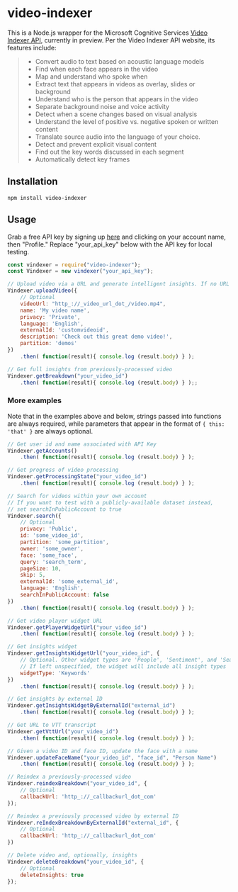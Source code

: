 # video-indexer
This is a Node.js wrapper for the Microsoft Cognitive Services [Video Indexer API](https://www.videoindexer.ai/), currently in preview. Per the Video Indexer API website, its features include:

> - Convert audio to text based on acoustic language models
> - Find when each face appears in the video
> - Map and understand who spoke when
> - Extract text that appears in videos as overlay, slides or background
> - Understand who is the person that appears in the video
> - Separate background noise and voice activity
> - Detect when a scene changes based on visual analysis
> - Understand the level of positive vs. negative spoken or written content
> - Translate source audio into the language of your choice.
> - Detect and prevent explicit visual content
> - Find out the key words discussed in each segment
> - Automatically detect key frames

## Installation

`npm install video-indexer`


## Usage

Grab a free API key by signing up [here](https://videobreakdown.portal.azure-api.net/get-started) and clicking on your account name, then "Profile." Replace "your_api_key" below with the API key for local testing. 

```javascript
const vindexer = require("video-indexer");
const Vindexer = new vindexer("your_api_key");

// Upload video via a URL and generate intelligent insights. If no URL is specified, the file should be passed as a multipart/form body content.
Vindexer.uploadVideo({
    // Optional
    videoUrl: "http_://_video_url_dot_/video.mp4",
    name: 'My video name',
    privacy: 'Private', 
    language: 'English', 
    externalId: 'customvideoid',
    description: 'Check out this great demo video!',
    partition: 'demos'
})
    .then( function(result){ console.log (result.body) } );

// Get full insights from previously-processed video
Vindexer.getBreakdown("your_video_id")
    .then( function(result){ console.log (result.body) } );;
```

### More examples

Note that in the examples above and below, strings passed into functions are always required, while parameters that appear in the format of `{ this: 'that' }` are always optional.

```javascript
// Get user id and name associated with API Key
Vindexer.getAccounts()
    .then( function(result){ console.log (result.body) } );

// Get progress of video processing
Vindexer.getProcessingState("your_video_id")
    .then( function(result){ console.log (result.body) } );

// Search for videos within your own account
// If you want to test with a publicly-available dataset instead, 
// set searchInPublicAccount to true
Vindexer.search({
    // Optional
    privacy: 'Public',
    id: 'some_video_id',
    partition: 'some_partition',
    owner: 'some_owner',
    face: 'some_face',
    query: 'search_term',
    pageSize: 10,
    skip: 5,
    externalId: 'some_external_id',
    language: 'English',
    searchInPublicAccount: false
})
    .then( function(result){ console.log (result.body) } );

// Get video player widget URL
Vindexer.getPlayerWidgetUrl("your_video_id")
    .then( function(result){ console.log (result.body) } );

// Get insights widget
Vindexer.getInsightsWidgetUrl("your_video_id", {
    // Optional. Other widget types are 'People', 'Sentiment', and 'Search'. 
    // If left unspecified, the widget will include all insight types
    widgetType: 'Keywords'
})
    .then( function(result){ console.log (result.body) } );

// Get insights by external ID
Vindexer.getInsightsWidgetByExternalId("external_id")
    .then( function(result){ console.log (result.body) } );

// Get URL to VTT transcript
Vindexer.getVttUrl("your_video_id")
    .then( function(result){ console.log (result.body) } );

// Given a video ID and face ID, update the face with a name
Vindexer.updateFaceName("your_video_id", "face_id", "Person Name")
    .then( function(result){ console.log (result.body) } );

// Reindex a previously-processed video
Vindexer.reindexBreakdown("your_video_id", {
    // Optional
    callbackUrl: 'http_://_callbackurl_dot_com'
});

// Reindex a previously processed video by external ID
Vindexer.reIndexBreakdownByExternalId("external_id", {
    // Optional
    callbackUrl: 'http_://_callbackurl_dot_com'
})

// Delete video and, optionally, insights
Vindexer.deleteBreakdown("your_video_id", {
    // Optional
    deleteInsights: true
});

```


